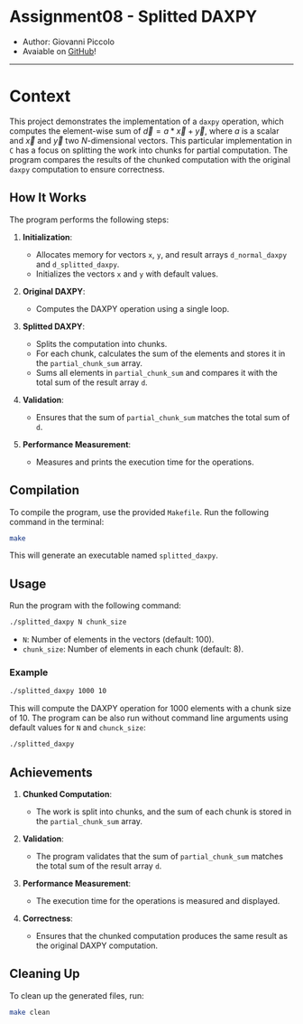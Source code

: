 # Assignment08 - Splitted DAXPY
* Author: Giovanni Piccolo
* Avaiable on [GitHub](https://github.com/azzzoto/ComputerSciencePhysicsPhD/)!

---

# Context

This project demonstrates the implementation of a `daxpy` operation, which computes the element-wise sum of $\vec{d} = a*\vec{x} + \vec{y}$, where $a$ is a scalar and $\vec{x}$ and $\vec{y}$ two $N$-dimensional vectors. This particular implementation in `C` has a focus on splitting the work into chunks for partial computation. The program compares the results of the chunked computation with the original `daxpy` computation to ensure correctness.

## How It Works

The program performs the following steps:

1. **Initialization**:
   - Allocates memory for vectors `x`, `y`, and result arrays `d_normal_daxpy` and `d_splitted_daxpy`.
   - Initializes the vectors `x` and `y` with default values.

2. **Original DAXPY**:
   - Computes the DAXPY operation using a single loop.

3. **Splitted DAXPY**:
   - Splits the computation into chunks.
   - For each chunk, calculates the sum of the elements and stores it in the `partial_chunk_sum` array.
   - Sums all elements in `partial_chunk_sum` and compares it with the total sum of the result array `d`.

4. **Validation**:
   - Ensures that the sum of `partial_chunk_sum` matches the total sum of `d`.

5. **Performance Measurement**:
   - Measures and prints the execution time for the operations.

## Compilation

To compile the program, use the provided `Makefile`. Run the following command in the terminal:

```bash
make
```

This will generate an executable named `splitted_daxpy`.

## Usage

Run the program with the following command:

```bash
./splitted_daxpy N chunk_size
```

- `N`: Number of elements in the vectors (default: 100).
- `chunk_size`: Number of elements in each chunk (default: 8).

### Example

```bash
./splitted_daxpy 1000 10
```

This will compute the DAXPY operation for 1000 elements with a chunk size of 10. The program can be also run without command line arguments using default values for `N` and `chunck_size`: 

```bash
./splitted_daxpy
```

## Achievements

1. **Chunked Computation**:
   - The work is split into chunks, and the sum of each chunk is stored in the `partial_chunk_sum` array.

2. **Validation**:
   - The program validates that the sum of `partial_chunk_sum` matches the total sum of the result array `d`.

3. **Performance Measurement**:
   - The execution time for the operations is measured and displayed.

4. **Correctness**:
   - Ensures that the chunked computation produces the same result as the original DAXPY computation.

## Cleaning Up

To clean up the generated files, run:

```bash
make clean
```